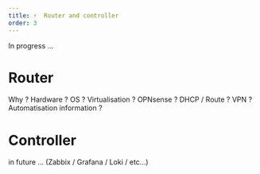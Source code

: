 ```yaml
---
title: ⚡  Router and controller
order: 3
---
```


In progress ...

# Router
Why ?
Hardware ?
OS ? Virtualisation ?
OPNsense ?
DHCP / Route ?
VPN ?
Automatisation information ?

# Controller
in future ...
(Zabbix / Grafana / Loki / etc...)
